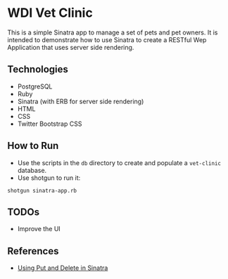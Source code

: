 # WDI Vet Clinic

This is a simple Sinatra app to manage a set of pets and pet owners. It is intended to demonstrate how to use Sinatra to create a RESTful Wep Application that uses server side rendering.

## Technologies

* PostgreSQL
* Ruby
* Sinatra (with ERB for server side rendering)
* HTML
* CSS
* Twitter Bootstrap CSS

## How to Run

* Use the scripts in the `db` directory to create and populate a `vet-clinic` database.
* Use shotgun to run it:

```
shotgun sinatra-app.rb
```

## TODOs

* Improve the UI

## References

* [Using Put and Delete in Sinatra](http://mikeebert.tumblr.com/post/26877173686/quick-tip-using-put-and-delete-in-sinatra)
